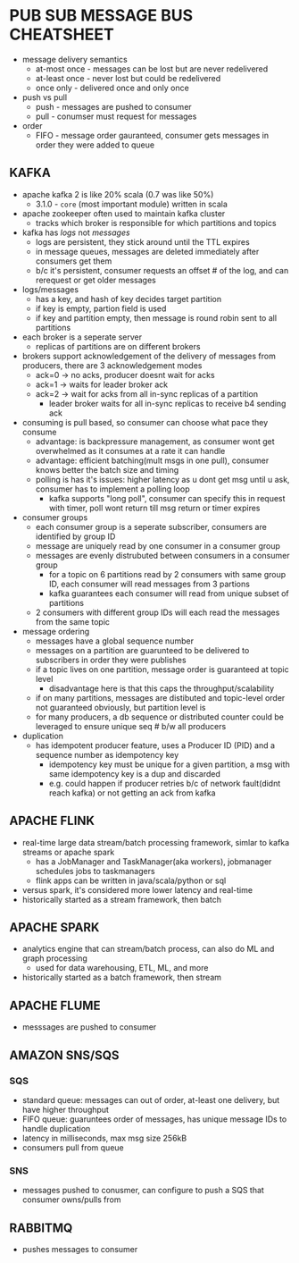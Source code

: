 # PUB SUB MESSAGE BUS CHEATSHEET
- message delivery semantics
    - at-most once - messages can be lost but are never redelivered
    - at-least once - never lost but could be redelivered
    - once only - delivered once and only once
- push vs pull
    - push - messages are pushed to consumer
    - pull - conumser must request for messages
- order
    - FIFO - message order gauranteed, consumer gets messages in order they were added to queue

## KAFKA
- apache kafka 2 is like 20% scala (0.7 was like 50%)
    - 3.1.0 - `core` (most important module) written in scala
- apache zookeeper often used to maintain kafka cluster
    - tracks which broker is responsible for which partitions and topics
- kafka has _logs_ not _messages_
    - logs are persistent, they stick around until the TTL expires
    - in message queues, messages are deleted immediately after consumers get them
    - b/c it's persistent, consumer requests an offset # of the log, and can rerequest or get older messages
- logs/messages
    - has a key, and hash of key decides target partition
    - if key is empty, partion field is used
    - if key and partition empty, then message is round robin sent to all partitions
- each broker is a seperate server
    - replicas of partitions are on different brokers
- brokers support acknowledgement of the delivery of messages from producers, there are 3 acknowledgement modes
    - ack=0 -> no acks, producer doesnt wait for acks
    - ack=1 -> waits for leader broker ack
    - ack=2 -> wait for acks from all in-sync replicas of a partition
        - leader broker waits for all in-sync replicas to receive b4 sending ack
- consuming is pull based, so consumer can choose what pace they consume
    - advantage: is backpressure management, as consumer wont get overwhelmed as it consumes at a rate it can handle
    - advantage: efficient batching(mult msgs in one pull), consumer knows better the batch size and timing
    - polling is has it's issues: higher latency as u dont get msg until u ask, consumer has to implement a polling loop
        - kafka supports "long poll", consumer can specify this in request with timer, poll wont return till msg return or timer expires
- consumer groups
    - each consumer group is a seperate subscriber, consumers are identified by group ID
    - message are uniquely read by one consumer in a consumer group
    - messages are evenly distrubuted between consumers in a consumer group
        - for a topic on 6 partitions read by 2 consumers with same group ID, each consumer will read messages from 3 partions
        - kafka guarantees each consumer will read from unique subset of partitions
    - 2 consumers with different group IDs will each read the messages from the same topic
- message ordering
    - messages have a global sequence number
    - messages on a partition are guarunteed to be delivered to subscribers in order they were publishes
    - if a topic lives on one partition, message order is guaranteed at topic level
        - disadvantage here is that this caps the throughput/scalability
    - if on many partitions, messages are distibuted and topic-level order not guaranteed obviously, but partition level is
    - for many producers, a db sequence or distributed counter could be leveraged to ensure unique seq # b/w all producers
- duplication
    - has idempotent producer feature, uses a Producer ID (PID) and a sequence number as idempotency key
        - idempotency key must be unique for a given partition, a msg with same idempotency key is a dup and discarded
        - e.g. could happen if producer retries b/c of network fault(didnt reach kafka) or not getting an ack from kafka

## APACHE FLINK
- real-time large data stream/batch processing framework, simlar to kafka streams or apache spark
    - has a JobManager and TaskManager(aka workers), jobmanager schedules jobs to taskmanagers
    - flink apps can be written in java/scala/python or sql
- versus spark, it's considered more lower latency and real-time
- historically started as a stream framework, then batch

## APACHE SPARK
- analytics engine that can stream/batch process, can also do ML and graph processing
    - used for data warehousing, ETL, ML, and more
- historically started as a batch framework, then stream

## APACHE FLUME
- messsages are pushed to consumer

## AMAZON SNS/SQS
### SQS
- standard queue: messages can out of order, at-least one delivery, but have higher throughput
- FIFO queue: guaruntees order of messages, has unique message IDs to handle duplication
- latency in milliseconds, max msg size 256kB
- consumers pull from queue
### SNS
- messages pushed to conusmer, can configure to push a SQS that consumer owns/pulls from

## RABBITMQ
- pushes messages to consumer
